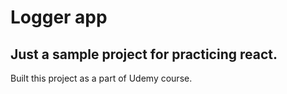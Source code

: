 # Logger app
## Just a sample project for practicing react.
Built this project as a part of Udemy course.